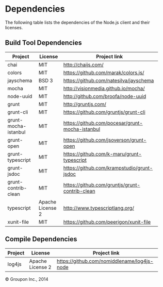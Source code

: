 Dependencies
========

The following table lists the dependencies of the Node.js client and their licenses.

Build Tool Dependencies
------------------

Project              | License                    | Project link
---------------------|----------------------------|-------------
chai                 | MIT                        | http://chaijs.com/
colors               | MIT                        | https://github.com/marak/colors.js/
jayschema            | BSD 3                      | https://github.com/natesilva/jayschema
mocha                | MIT                        | http://visionmedia.github.io/mocha/
node-uuid            | MIT                        | http://github.com/broofa/node-uuid
grunt                | MIT                        | http://gruntjs.com/
grunt-cli            | MIT                        | https://github.com/gruntjs/grunt-cli
grunt-mocha-istanbul | MIT                        | https://github.com/pocesar/grunt-mocha-istanbul
grunt-open           | MIT                        | https://github.com/jsoverson/grunt-open
grunt-typescript     | MIT                        | https://github.com/k-maru/grunt-typescript
grunt-jsdoc          | MIT                        | https://github.com/krampstudio/grunt-jsdoc
grunt-contrib-clean  | MIT                        | https://github.com/gruntjs/grunt-contrib-clean
typescript           | Apache License 2           | http://www.typescriptlang.org/
xunit-file           | MIT                        | https://github.com/peerigon/xunit-file


Compile Dependencies
--------------------

Project                    | License                    | Project link
---------------------------|----------------------------|-------------
log4js                     | Apache License 2           | https://github.com/nomiddlename/log4js-node

&copy; Groupon Inc., 2014
